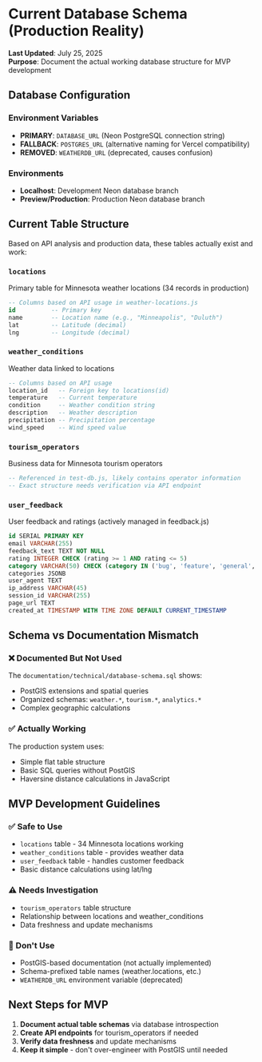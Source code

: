 # Current Database Schema (Production Reality)

**Last Updated**: July 25, 2025  
**Purpose**: Document the actual working database structure for MVP development

## Database Configuration

### Environment Variables
- **PRIMARY**: `DATABASE_URL` (Neon PostgreSQL connection string)
- **FALLBACK**: `POSTGRES_URL` (alternative naming for Vercel compatibility)
- **REMOVED**: `WEATHERDB_URL` (deprecated, causes confusion)

### Environments
- **Localhost**: Development Neon database branch
- **Preview/Production**: Production Neon database branch

## Current Table Structure

Based on API analysis and production data, these tables actually exist and work:

### `locations`
Primary table for Minnesota weather locations (34 records in production)
```sql
-- Columns based on API usage in weather-locations.js
id          -- Primary key
name        -- Location name (e.g., "Minneapolis", "Duluth") 
lat         -- Latitude (decimal)
lng         -- Longitude (decimal)
```

### `weather_conditions`  
Weather data linked to locations
```sql
-- Columns based on API usage
location_id   -- Foreign key to locations(id)
temperature   -- Current temperature
condition     -- Weather condition string
description   -- Weather description
precipitation -- Precipitation percentage
wind_speed    -- Wind speed value
```

### `tourism_operators`
Business data for Minnesota tourism operators
```sql
-- Referenced in test-db.js, likely contains operator information
-- Exact structure needs verification via API endpoint
```

### `user_feedback`
User feedback and ratings (actively managed in feedback.js)
```sql
id SERIAL PRIMARY KEY
email VARCHAR(255)
feedback_text TEXT NOT NULL
rating INTEGER CHECK (rating >= 1 AND rating <= 5)
category VARCHAR(50) CHECK (category IN ('bug', 'feature', 'general', 'performance'))
categories JSONB
user_agent TEXT
ip_address VARCHAR(45)
session_id VARCHAR(255)
page_url TEXT
created_at TIMESTAMP WITH TIME ZONE DEFAULT CURRENT_TIMESTAMP
```

## Schema vs Documentation Mismatch

### ❌ Documented But Not Used
The `documentation/technical/database-schema.sql` shows:
- PostGIS extensions and spatial queries
- Organized schemas: `weather.*`, `tourism.*`, `analytics.*`
- Complex geographic calculations

### ✅ Actually Working  
The production system uses:
- Simple flat table structure
- Basic SQL queries without PostGIS
- Haversine distance calculations in JavaScript

## MVP Development Guidelines

### ✅ Safe to Use
- `locations` table - 34 Minnesota locations working
- `weather_conditions` table - provides weather data
- `user_feedback` table - handles customer feedback
- Basic distance calculations using lat/lng

### ⚠️  Needs Investigation
- `tourism_operators` table structure
- Relationship between locations and weather_conditions
- Data freshness and update mechanisms

### 🚫 Don't Use
- PostGIS-based documentation (not actually implemented)
- Schema-prefixed table names (weather.locations, etc.)
- `WEATHERDB_URL` environment variable (deprecated)

## Next Steps for MVP

1. **Document actual table schemas** via database introspection
2. **Create API endpoints** for tourism_operators if needed
3. **Verify data freshness** and update mechanisms
4. **Keep it simple** - don't over-engineer with PostGIS until needed